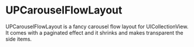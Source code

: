 # UPCarouselFlowLayout
UPCarouselFlowLayout is a fancy carousel flow layout for UICollectionView. It comes with a paginated effect and it shrinks and makes transparent the side items.
